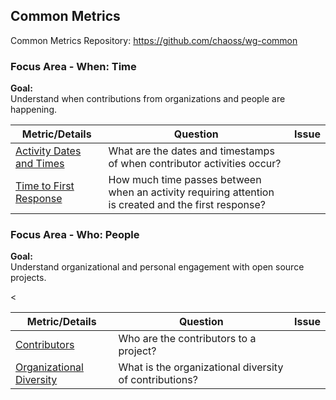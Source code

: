 ## Common Metrics
Common Metrics Repository: https://github.com/chaoss/wg-common

### Focus Area - When: Time

**Goal:**  
Understand when contributions from organizations and people are happening.

<div>
<table>
  <thead><tr><th>Metric/Details</th><th>Question</th><th>Issue</th></tr></thead>
<tbody>
  <tr><td><a href="https://chaoss.community/metric-activity-dates-and-times/">Activity Dates and Times</a></td><td>What are the dates and timestamps of when contributor activities occur?</td></tr>
  <tr><td><a href="https://chaoss.community/metric-time-to-first-response/">Time to First Response</a></td><td>How much time passes between when an activity requiring attention is created and the first response?</td></tr>
</tbody>
</table>
</div>

### Focus Area - Who: People

**Goal:**  
Understand organizational and personal engagement with open source projects.

<div>
<table>
  <thead><tr><th>Metric/Details</th><th>Question</th><th>Issue</th></tr></thead>
<tbody>
  <tr><td><a href="https://chaoss.community/metric-contributors/">Contributors</a></td><td>Who are the contributors to a project?</td><</tr>
  <tr><td><a href="https://chaoss.community/metric-organizational-diversity/">Organizational Diversity</a></td><td>What is the organizational diversity of contributions?</td></tr>
</tbody>
</table>
</div>
